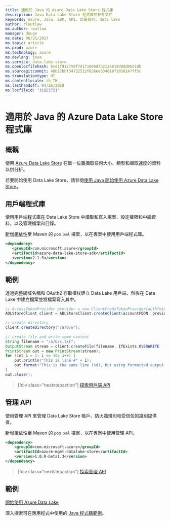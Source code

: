 ```yaml
---
title: 適用於 Java 的 Azure Data Lake Store 程式庫
description: Java Data Lake Store 程式庫的參考文件
keywords: Azure, Java, SDK, API, 巨量資料, data lake
author: rloutlaw
ms.author: routlaw
manager: douge
ms.date: 06/21/2017
ms.topic: article
ms.prod: azure
ms.technology: azure
ms.devlang: java
ms.service: data-lake-store
ms.openlocfilehash: bcd1fd17759f7d171006d7b2126019d00d06d1db
ms.sourcegitcommit: 49b17bbf34732512f836ee634818f1058147ff5c
ms.translationtype: HT
ms.contentlocale: zh-TW
ms.lasthandoff: 04/26/2018
ms.locfileid: "31823721"
---
```

# <a name="azure-data-lake-store-libraries-for-java"></a>適用於 Java 的 Azure Data Lake Store 程式庫

## <a name="overview"></a>概觀

使用 [Azure Data Lake Store](/azure/data-lake-store/data-lake-store-overview) 在單一位置擷取任何大小、類型和擷取速度的資料以供分析。

若要開始使用 Data Lake Store，請參閱[使用 Java 開始使用 Azure Data Lake Store](/azure/data-lake-store/data-lake-store-get-started-java-sdk)。


## <a name="client-library"></a>用戶端程式庫

使用用戶端程式庫在 Data Lake Store 中讀取和寫入檔案、設定權限和中繼資料，以及管理檔案和目錄。

[新增相依性](https://maven.apache.org/guides/getting-started/index.html#How_do_I_use_external_dependencies)至 Maven 的 `pom.xml` 檔案，以在專案中使用用戶端程式庫。

```XML
<dependency>
   <groupId>com.microsoft.azure</groupId>
   <artifactId>azure-data-lake-store-sdk</artifactId>
   <version>2.1.5</version>
</dependency>
```   

## <a name="example"></a>範例

透過完整網域名稱和 OAuth2 存取權杖建立 Data Lake 用戶端，然後在 Data Lake 中建立檔案並將檔案寫入其中。

```java
// AccessTokenProvider provider = new ClientCredsTokenProvider(authTokenEndpoint, clientId, clientKey);
ADLStoreClient client = ADLStoreClient.createClient(accountFQDN, provider);

// create directory
client.createDirectory("/a/b/w");
        
// create file and write some content
String filename = "/a/b/c.txt";
OutputStream stream = client.createFile(filename, IfExists.OVERWRITE  );
PrintStream out = new PrintStream(stream);
for (int i = 1; i <= 10; i++) {
    out.println("This is line #" + i);
    out.format("This is the same line (%d), but using formatted output. %n", i);
}
out.close();
```

> [!div class="nextstepaction"]
> [探索用戶端 API](/java/api/overview/azure/datalakestore/client)


## <a name="management-api"></a>管理 API

使用管理 API 來管理 Data Lake Store 帳戶、防火牆規則和受信任的識別提供者。

[新增相依性](https://maven.apache.org/guides/getting-started/index.html#How_do_I_use_external_dependencies)至 Maven 的 `pom.xml` 檔案，以在專案中使用管理 API。


```XML
<dependency>
    <groupId>com.microsoft.azure</groupId>
    <artifactId>azure-mgmt-datalake-store</artifactId>
    <version>1.0.0-beta1.3</version>
</dependency>
```

> [!div class="nextstepaction"]
> [探索管理 API](/java/api/overview/azure/datalakestore/management)

## <a name="samples"></a>範例

[開始使用 Azure Data Lake][1] 

[1]: https://github.com/Azure-Samples/data-lake-store-java-upload-download-get-started

深入探索可在應用程式中使用的 [ Java 程式碼範例](https://azure.microsoft.com/resources/samples/?platform=java&term=lake)。

